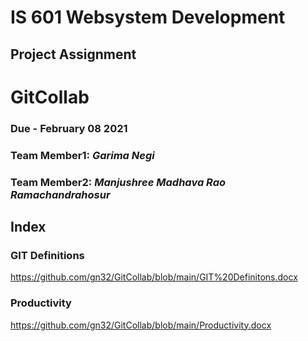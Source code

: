 # IS 601 Websystem Development #
## Project Assignment ##
# GitCollab
### Due - February 08 2021 
### Team Member1: *Garima Negi* 
### Team Member2: *Manjushree Madhava Rao Ramachandrahosur*
## Index ##
### GIT Definitions ###
https://github.com/gn32/GitCollab/blob/main/GIT%20Definitons.docx
### Productivity ###
https://github.com/gn32/GitCollab/blob/main/Productivity.docx
